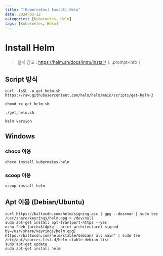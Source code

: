 ```yaml
---
title: "[Kubernetes] Install Helm"
date: 2024-03-12
categories: [Kubernetes, Helm]
tags: [Kubernetes, Helm]
---
```


# Install Helm

> 설치 참고 : https://helm.sh/docs/intro/install/
{: .prompt-info }

## Script 방식
```
curl -fsSL -o get_helm.sh https://raw.githubusercontent.com/helm/helm/main/scripts/get-helm-3

chmod +x get_helm.sh

./get_helm.sh

helm version
```

## Windows
### choco 이용
```
choco install kubernetes-helm
```

### scoop 이용
```
scoop install helm
```

## Apt 이용 (Debian/Ubuntu)
```
curl https://baltocdn.com/helm/signing.asc | gpg --dearmor | sudo tee /usr/share/keyrings/helm.gpg > /dev/null
sudo apt-get install apt-transport-https --yes
echo "deb [arch=$(dpkg --print-architecture) signed-by=/usr/share/keyrings/helm.gpg] https://baltocdn.com/helm/stable/debian/ all main" | sudo tee /etc/apt/sources.list.d/helm-stable-debian.list
sudo apt-get update
sudo apt-get install helm
```